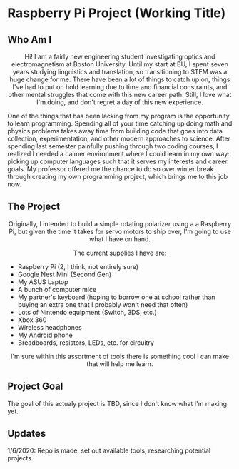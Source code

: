 # Raspberry Pi Project (Working Title)

## Who Am I
<p align="center">Hi! I am a fairly new engineering student investigating optics and electromagnetism at Boston University. Until my start at BU, I spent seven years studying linguistics and translation, so transitioning to STEM was a huge change for me. There have been a lot of things to catch up on, things I've had to put on hold learning due to time and financial constraints, and other mental struggles that come with this new career path. Still, I love what I'm doing, and don't regret a day of this new experience.

One of the things that has been lacking from my program is the opportunity to learn programming. Spending all of your time catching up doing math and physics problems takes away time from building code that goes into data collection, experimentation, and other modern approaches to science. After spending last semester painfully pushing through two coding courses, I realized I needed a calmer environment where I could learn in my own way: picking up computer languages such that it serves my interests and career goals. My professor offered me the chance to do so over winter break through creating my own programming project, which brings me to this job now.</p>

## The Project
<p align="center">Originally, I intended to build a simple rotating polarizer using a a Raspberry Pi, but given the time it takes for servo motors to ship over, I'm going to use what I have on hand.</p>

<p align="center">The current supplies I have are:</p>

- Raspberry Pi (2, I think, not entirely sure)
- Google Nest Mini (Second Gen)
- My ASUS Laptop
- A bunch of computer mice
- My partner's keyboard (hoping to borrow one at school rather than buying an extra one that I probably won't need that often)
- Lots of Nintendo equipment (Switch, 3DS, etc.)
- Xbox 360
- Wireless headphones
- My Android phone
- Breadboards, resistors, LEDs, etc. for circuitry

<p align="center">I'm sure within this assortment of tools there is something cool I can make that will help me learn.</p>

## Project Goal
<p align="center>My personal goal is to just become more confortable with programming. I feel like my classes threw me into simply providing answers without actually sitting down and understanding the thoughts behind the code. By the end of this, I just want to be able to actually explain what my project does from the inside out.</p>
          
<p align="center">The goal of this actualy project is TBD, since I don't know what I'm making yet.</p>

## Updates
1/6/2020: Repo is made, set out available tools, researching potential projects

